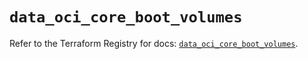 # `data_oci_core_boot_volumes`

Refer to the Terraform Registry for docs: [`data_oci_core_boot_volumes`](https://registry.terraform.io/providers/oracle/oci/7.19.0/docs/data-sources/core_boot_volumes).
